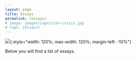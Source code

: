 ```yaml
---
layout: page
title: Essays
permalink: /essays/
# image: images/cognition-crisis.jpg
# tags: [Essays]
---
```


![]({{site.baseurl}}/images/cognition-crisis.jpg){:style="width: 120%; max-width: 120%; margin-left: -10%"}

Below you will find a list of essays.